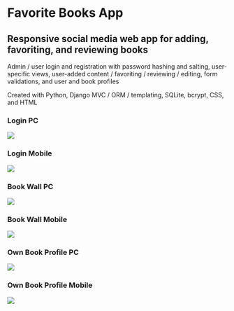 <h1>Favorite Books App</h1>
<h2>Responsive social media web app for adding, favoriting, and reviewing books</h2>
<p> Admin / user login and registration with password hashing and salting, user-specific views, user-added content / favoriting / reviewing / editing, form validations, and user and book profiles
<p> Created with Python, Django MVC / ORM / templating, SQLite, bcrypt, CSS, and HTML</p>
<h3>Login PC</h3>
<img src="screenshots/login_pc.JPG">
<h3>Login Mobile</h3>
<img src="screenshots/login_mobile.JPG">
<h3>Book Wall PC</h3>
<img src="screenshots/book_wall_pc.JPG">
<h3>Book Wall Mobile</h3>
<img src="screenshots/book_wall_mobile.JPG">
<h3>Own Book Profile PC</h3>
<img src="screenshots/own_book_page_pc.JPG">
<h3>Own Book Profile Mobile</h3>
<img src="screenshots/own_book_page_mobile.JPG">